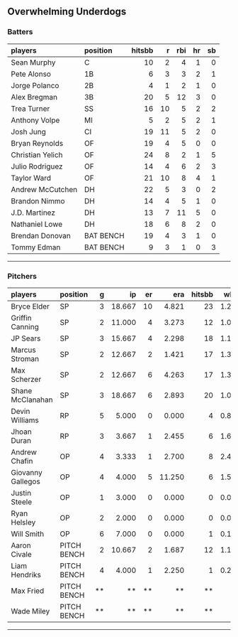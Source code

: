 ## Overwhelming Underdogs

### Batters

 
|players          |position  | hitsbb|  r| rbi| hr| sb| 
|:----------------|:---------|------:|--:|---:|--:|--:| 
|Sean Murphy      |C         |     10|  2|   4|  1|  0| 
|Pete Alonso      |1B        |      6|  3|   3|  2|  1| 
|Jorge Polanco    |2B        |      4|  1|   2|  1|  0| 
|Alex Bregman     |3B        |     20|  5|  12|  3|  0| 
|Trea Turner      |SS        |     16| 10|   5|  2|  2| 
|Anthony Volpe    |MI        |      5|  2|   5|  2|  1| 
|Josh Jung        |CI        |     19| 11|   5|  2|  0| 
|Bryan Reynolds   |OF        |     19|  4|   5|  0|  0| 
|Christian Yelich |OF        |     24|  8|   2|  1|  5| 
|Julio Rodriguez  |OF        |     14|  4|   6|  2|  3| 
|Taylor Ward      |OF        |     21| 10|   8|  4|  1| 
|Andrew McCutchen |DH        |     22|  5|   3|  0|  2| 
|Brandon Nimmo    |DH        |     14|  4|   5|  1|  0| 
|J.D. Martinez    |DH        |     13|  7|  11|  5|  0| 
|Nathaniel Lowe   |DH        |     18|  6|   8|  2|  0| 
|Brendan Donovan  |BAT BENCH |     19|  4|   3|  1|  0| 
|Tommy Edman      |BAT BENCH |      9|  3|   1|  0|  3| 

* * *

### Pitchers

 
|players           |position    |  g|     ip| er|    era| hitsbb|  whip| so|  w| sv| 
|:-----------------|:-----------|--:|------:|--:|------:|------:|-----:|--:|--:|--:| 
|Bryce Elder       |SP          |  3| 18.667| 10|  4.821|     23| 1.232| 14|  1|  0| 
|Griffin Canning   |SP          |  2| 11.000|  4|  3.273|     12| 1.091| 11|  1|  0| 
|JP Sears          |SP          |  3| 15.667|  4|  2.298|     18| 1.149| 13|  1|  0| 
|Marcus Stroman    |SP          |  2| 12.667|  2|  1.421|     17| 1.342| 11|  2|  0| 
|Max Scherzer      |SP          |  2| 12.667|  6|  4.263|     17| 1.342| 19|  1|  0| 
|Shane McClanahan  |SP          |  3| 18.667|  6|  2.893|     20| 1.071| 17|  2|  0| 
|Devin Williams    |RP          |  5|  5.000|  0|  0.000|      4| 0.800|  8|  0|  2| 
|Jhoan Duran       |RP          |  3|  3.667|  1|  2.455|      6| 1.636|  5|  1|  1| 
|Andrew Chafin     |OP          |  4|  3.333|  1|  2.700|      8| 2.400|  5|  0|  0| 
|Giovanny Gallegos |OP          |  4|  4.000|  5| 11.250|      6| 1.500|  4|  0|  2| 
|Justin Steele     |OP          |  1|  3.000|  0|  0.000|      0| 0.000|  1|  0|  0| 
|Ryan Helsley      |OP          |  2|  2.000|  0|  0.000|      0| 0.000|  4|  0|  1| 
|Will Smith        |OP          |  6|  7.000|  0|  0.000|      1| 0.143|  7|  1|  2| 
|Aaron Civale      |PITCH BENCH |  2| 10.667|  2|  1.687|     12| 1.125|  7|  1|  0| 
|Liam Hendriks     |PITCH BENCH |  4|  4.000|  1|  2.250|      1| 0.250|  3|  2|  1| 
|Max Fried         |PITCH BENCH | **|     **| **|     **|     **|    **| **| **| **| 
|Wade Miley        |PITCH BENCH | **|     **| **|     **|     **|    **| **| **| **| 


* * *


